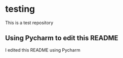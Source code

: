 # testing
This is a test repository

## Using Pycharm to edit this README
I edited this README using Pycharm
